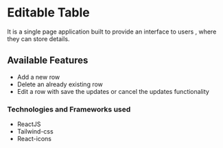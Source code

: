 # Editable Table

 It is a single page application built to provide an interface to users , where they can store details.

## Available Features
* Add a new row
* Delete an already existing row
* Edit a row with save the updates or cancel the updates functionality

### Technologies and Frameworks used
* ReactJS
* Tailwind-css
* React-icons
